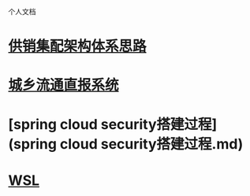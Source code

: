 

个人文档







# [供销集配架构体系思路](供销集配体系架构.md)

# [城乡流通直报系统](城乡流通直报系统.md)

# [spring cloud security搭建过程](spring cloud security搭建过程.md)

# [WSL](windows子系统Unbuntu.md)




